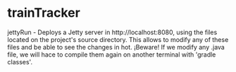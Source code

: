 # trainTracker

jettyRun - Deploys a Jetty server in http://localhost:8080, using the files located on the project's source directory.
This allows to modify any of these files and be able to see the changes in hot. ¡Beware! If we modify any .java file, 
we will hace to compile them again on another terminal with 'gradle classes'.
